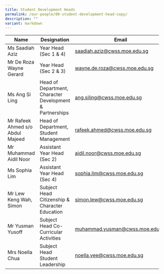 ```yaml
---
title: Student Development Heads
permalink: /our-people/00-student-development-head-copy/
description: ""
variant: markdown
---
```

| Name | Designation | Email |
| -------- | -------- | -------- |
| Ms Saadiah Aziz | Year Head (Sec 1 & 4) | [saadiah.aziz@cwss.moe.edu.sg](mailto:saadiah.aziz@cwss.moe.edu.sg) |
| Mr De Roza Wayne Gerard | Year Head (Sec 2 & 3) | [wayne.de.roza@cwss.moe.edu.sg](mailto:wayne.de.roza@cwss.moe.edu.sg) |
| Ms Ang Si Ling | Head of Department, Character Development &  Partnerships | [ang.siling@cwss.moe.edu.sg](mailto:ang.siling@cwss.moe.edu.sg) |
| Mr Rafeek Ahmed s/o Abdul Majeed | Head of Department, Student Management| [rafeek.ahmed@cwss.moe.edu.sg](mailto:rafeek.ahmed@cwss.moe.edu.sg) |
| Mr Muhammad Aidil Noor | Assistant Year Head (Sec 2) | [aidil.noor@cwss.moe.edu.sg](mailto:aidil.noor@cwss.moe.edu.sg) |
| Ms Sophia Lim | Assistant Year Head (Sec 4) | [sophia.lim@cwss.moe.edu.sg](mailto:sophia.lim@cwss.moe.edu.sg) |
| Mr Lew Keng Wah, Simon | Subject Head Citizenship & Character Education    | [simon.lew@cwss.moe.edu.sg](mailto:simon.lew@cwss.moe.edu.sg) |
| Mr Yusman Yusoff | Subject Head Co-Curricular Activities | [muhammad.yusman@cwss.moe.edu.sg](mailto:muhammad.yusman@cwss.moe.edu.sg) |
| Mrs Noella Chua | Subject Head Student Leadership | [noella.yee@cwss.moe.edu.sg](mailto:noella.yee@cwss.moe.edu.sg) |